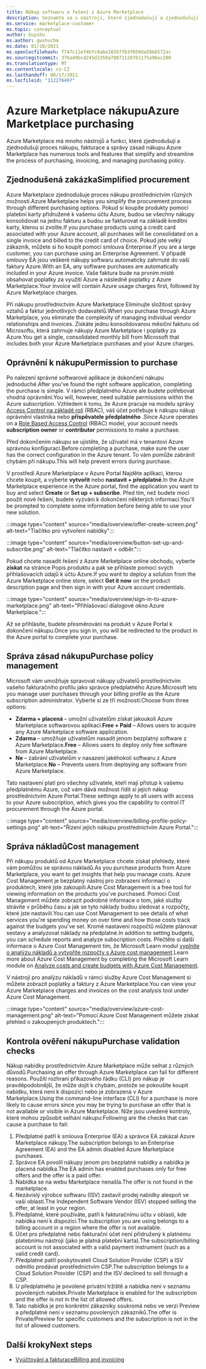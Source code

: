 ```yaml
---
title: Nákup softwaru a řešení z Azure Marketplace
description: Seznamte se s nástroji, které zjednodušují a zjednodušují nákupy a správu softwaru v Azure Marketplace.
ms.service: marketplace-customer
ms.topic: conceptual
author: Guyshu
ms.author: gushuchm
ms.date: 01/18/2021
ms.openlocfilehash: f747c11ef4bfc9abe1035ffb3f059da59b6572ac
ms.sourcegitcommit: 376a49bcd245d3358a78871128761175a96ec200
ms.translationtype: MT
ms.contentlocale: cs-CZ
ms.lasthandoff: 06/17/2021
ms.locfileid: "112276497"
---
```

# <a name="azure-marketplace-purchasing"></a><span data-ttu-id="602b1-103">Azure Marketplace nákupu</span><span class="sxs-lookup"><span data-stu-id="602b1-103">Azure Marketplace purchasing</span></span>

<span data-ttu-id="602b1-104">Azure Marketplace má mnoho nástrojů a funkcí, které zjednodušují a zjednodušují proces nákupu, fakturace a správy zásad nákupu.</span><span class="sxs-lookup"><span data-stu-id="602b1-104">Azure Marketplace has numerous tools and features that simplify and streamline the process of purchasing, invoicing, and managing purchasing policy.</span></span>

## <a name="simplified-procurement"></a><span data-ttu-id="602b1-105">Zjednodušená zakázka</span><span class="sxs-lookup"><span data-stu-id="602b1-105">Simplified procurement</span></span>

<span data-ttu-id="602b1-106">Azure Marketplace zjednodušuje proces nákupu prostřednictvím různých možností.</span><span class="sxs-lookup"><span data-stu-id="602b1-106">Azure Marketplace helps you simplify the procurement process through different purchasing options.</span></span> <span data-ttu-id="602b1-107">Pokud si koupíte produkty pomocí platební karty přidružené k vašemu účtu Azure, budou se všechny nákupy konsolidovat na jednu fakturu a budou se fakturovat na základě kreditní karty, kterou si zvolíte.</span><span class="sxs-lookup"><span data-stu-id="602b1-107">If you purchase products using a credit card associated with your Azure account, all purchases will be consolidated on a single invoice and billed to the credit card of choice.</span></span> <span data-ttu-id="602b1-108">Pokud jste velký zákazník, můžete si ho koupit pomocí smlouva Enterprise.</span><span class="sxs-lookup"><span data-stu-id="602b1-108">If you are a large customer, you can purchase using an Enterprise Agreement.</span></span> <span data-ttu-id="602b1-109">V případě smlouvy EA jsou veškeré nákupy softwaru automaticky zahrnuté do vaší faktury Azure.</span><span class="sxs-lookup"><span data-stu-id="602b1-109">With an EA, any software purchases are automatically included in your Azure invoice.</span></span> <span data-ttu-id="602b1-110">Vaše faktura bude na prvním místě obsahovat poplatky za využití Azure a následně poplatky z Azure Marketplace.</span><span class="sxs-lookup"><span data-stu-id="602b1-110">Your invoice will contain Azure usage charges first, followed by Azure Marketplace charges.</span></span>

<span data-ttu-id="602b1-111">Při nákupu prostřednictvím Azure Marketplace Eliminujte složitost správy vztahů a faktur jednotlivých dodavatelů.</span><span class="sxs-lookup"><span data-stu-id="602b1-111">When you purchase through Azure Marketplace, you eliminate the complexity of managing individual vendor relationships and invoices.</span></span> <span data-ttu-id="602b1-112">Získáte jednu konsolidovanou měsíční fakturu od Microsoftu, která zahrnuje nákupy Azure Marketplace i poplatky za Azure.</span><span class="sxs-lookup"><span data-stu-id="602b1-112">You get a single, consolidated monthly bill from Microsoft that includes both your Azure Marketplace purchases and your Azure charges.</span></span>

## <a name="permission-to-purchase"></a><span data-ttu-id="602b1-113">Oprávnění k nákupu</span><span class="sxs-lookup"><span data-stu-id="602b1-113">Permission to purchase</span></span>

<span data-ttu-id="602b1-114">Po nalezení správné softwarové aplikace je dokončení nákupu jednoduché.</span><span class="sxs-lookup"><span data-stu-id="602b1-114">After you've found the right software application, completing the purchase is simple.</span></span> <span data-ttu-id="602b1-115">V rámci předplatného Azure ale budete potřebovat vhodná oprávnění.</span><span class="sxs-lookup"><span data-stu-id="602b1-115">You will, however, need suitable permissions within the Azure subscription.</span></span> <span data-ttu-id="602b1-116">Vzhledem k tomu, že Azure pracuje na modelu správy [Access Control na základě rolí](/azure/role-based-access-control/overview) (RBAC), váš účet potřebuje k nákupu nákup oprávnění vlastníka nebo **přispěvatele** **předplatného** .</span><span class="sxs-lookup"><span data-stu-id="602b1-116">Since Azure operates on a [Role Based Access Control](/azure/role-based-access-control/overview) (RBAC) model, your account needs **subscription owner** or **contributor** permissions to make a purchase.</span></span>

<span data-ttu-id="602b1-117">Před dokončením nákupu se ujistěte, že uživatel má v tenantovi Azure správnou konfiguraci.</span><span class="sxs-lookup"><span data-stu-id="602b1-117">Before completing a purchase, make sure the user has the correct configuration in the Azure tenant.</span></span> <span data-ttu-id="602b1-118">To vám pomůže zabránit chybám při nákupu.</span><span class="sxs-lookup"><span data-stu-id="602b1-118">This will help prevent errors during purchase.</span></span>

<span data-ttu-id="602b1-119">V prostředí Azure Marketplace v Azure Portal Najděte aplikaci, kterou chcete koupit, a vyberte **vytvořit** nebo **nastavit + předplatné**.</span><span class="sxs-lookup"><span data-stu-id="602b1-119">In the Azure Marketplace experience in the Azure portal, find the application you want to buy and select **Create** or **Set up + subscribe**.</span></span> <span data-ttu-id="602b1-120">Před tím, než budete moci použít nové řešení, budete vyzváni k dokončení některých informací.</span><span class="sxs-lookup"><span data-stu-id="602b1-120">You'll be prompted to complete some information before being able to use your new solution.</span></span>

:::image type="content" source="media/overview/offer-create-screen.png" alt-text="Tlačítko pro vytvoření nabídky":::

:::image type="content" source="media/overview/button-set-up-and-subscribe.png" alt-text="Tlačítko nastavit + odběr.":::

<span data-ttu-id="602b1-123">Pokud chcete nasadit řešení z Azure Marketplace online obchodu, vyberte **získat** na stránce Popis produktu a pak se přihlaste pomocí svých přihlašovacích údajů k účtu Azure.</span><span class="sxs-lookup"><span data-stu-id="602b1-123">If you want to deploy a solution from the Azure Marketplace online store, select **Get it now** on the product description page and then sign in with your Azure account credentials.</span></span>

:::image type="content" source="media/overview/sign-in-to-azure-marketplace.png" alt-text="Přihlašovací dialogové okno Azure Marketplace.":::

<span data-ttu-id="602b1-125">Až se přihlásíte, budete přesměrováni na produkt v Azure Portal k dokončení nákupu.</span><span class="sxs-lookup"><span data-stu-id="602b1-125">Once you sign in, you will be redirected to the product in the Azure portal to complete your purchase.</span></span>

## <a name="purchase-policy-management"></a><span data-ttu-id="602b1-126">Správa zásad nákupu</span><span class="sxs-lookup"><span data-stu-id="602b1-126">Purchase policy management</span></span>

<span data-ttu-id="602b1-127">Microsoft vám umožňuje spravovat nákupy uživatelů prostřednictvím vašeho fakturačního profilu jako správce předplatného Azure.</span><span class="sxs-lookup"><span data-stu-id="602b1-127">Microsoft lets you manage user purchases through your billing profile as the Azure subscription administrator.</span></span> <span data-ttu-id="602b1-128">Vyberte si ze tří možností:</span><span class="sxs-lookup"><span data-stu-id="602b1-128">Choose from three options:</span></span>

- <span data-ttu-id="602b1-129">**Zdarma + placená** – umožní uživatelům získat jakoukoli Azure Marketplace softwarovou aplikaci.</span><span class="sxs-lookup"><span data-stu-id="602b1-129">**Free + Paid** – Allows users to acquire any Azure Marketplace software application.</span></span>
- <span data-ttu-id="602b1-130">**Zdarma** – umožňuje uživatelům nasadit jenom bezplatný software z Azure Marketplace.</span><span class="sxs-lookup"><span data-stu-id="602b1-130">**Free** – Allows users to deploy only free software from Azure Marketplace.</span></span>
- <span data-ttu-id="602b1-131">**Ne** – zabrání uživatelům v nasazení jakéhokoli softwaru z Azure Marketplace.</span><span class="sxs-lookup"><span data-stu-id="602b1-131">**No** – Prevents users from deploying any software from Azure Marketplace.</span></span>

<span data-ttu-id="602b1-132">Tato nastavení platí pro všechny uživatele, kteří mají přístup k vašemu předplatnému Azure, což vám dává možnost řídit si jejich nákup prostřednictvím Azure Portal.</span><span class="sxs-lookup"><span data-stu-id="602b1-132">These settings apply to all users with access to your Azure subscription, which gives you the capability to control IT procurement through the Azure portal.</span></span>

:::image type="content" source="media/overview/billing-profile-policy-settings.png" alt-text="Řízení jejich nákupu prostřednictvím Azure Portal.":::

## <a name="cost-management"></a><span data-ttu-id="602b1-134">Správa nákladů</span><span class="sxs-lookup"><span data-stu-id="602b1-134">Cost management</span></span>

<span data-ttu-id="602b1-135">Při nákupu produktů od Azure Marketplace chcete získat přehledy, které vám pomůžou se správou nákladů.</span><span class="sxs-lookup"><span data-stu-id="602b1-135">As you purchase products from Azure Marketplace, you want to get insights that help you manage costs.</span></span> <span data-ttu-id="602b1-136">Azure Cost Management je bezplatný nástroj pro zobrazení informací o produktech, které jste zakoupili.</span><span class="sxs-lookup"><span data-stu-id="602b1-136">Azure Cost Management is a free tool for viewing information on the products you've purchased.</span></span> <span data-ttu-id="602b1-137">Pomocí Cost Management můžete zobrazit podrobné informace o tom, jaké služby strávíte v průběhu času a jak se tyto náklady budou sledovat s rozpočty, které jste nastavili.</span><span class="sxs-lookup"><span data-stu-id="602b1-137">You can use Cost Management to see details of what services you're spending money on over time and how those costs track against the budgets you've set.</span></span> <span data-ttu-id="602b1-138">Kromě nastavení rozpočtů můžete plánovat sestavy a analyzovat náklady na předplatné.</span><span class="sxs-lookup"><span data-stu-id="602b1-138">In addition to setting budgets, you can schedule reports and analyze subscription costs.</span></span> <span data-ttu-id="602b1-139">Přečtěte si další informace o Azure Cost Management tím, že Microsoft Learn modul [vyplníte o analýzu nákladů a vytvoříte rozpočty s Azure cost management](/learn/modules/analyze-costs-create-budgets-azure-cost-management/).</span><span class="sxs-lookup"><span data-stu-id="602b1-139">Learn more about Azure Cost Management by completing the Microsoft Learn module on [Analyze costs and create budgets with Azure Cost Management](/learn/modules/analyze-costs-create-budgets-azure-cost-management/).</span></span>

<span data-ttu-id="602b1-140">V nástroji pro analýzu nákladů v rámci služby Azure Cost Management si můžete zobrazit poplatky a faktury z Azure Marketplace.</span><span class="sxs-lookup"><span data-stu-id="602b1-140">You can view your Azure Marketplace charges and invoices on the cost analysis tool under Azure Cost Management.</span></span>

:::image type="content" source="media/overview/azure-cost-management.png" alt-text="Pomocí Azure Cost Management můžete získat přehled o zakoupených produktech.":::

## <a name="purchase-validation-checks"></a><span data-ttu-id="602b1-142">Kontrola ověření nákupu</span><span class="sxs-lookup"><span data-stu-id="602b1-142">Purchase validation checks</span></span>

<span data-ttu-id="602b1-143">Nákup nabídky prostřednictvím Azure Marketplace může selhat z různých důvodů.</span><span class="sxs-lookup"><span data-stu-id="602b1-143">Purchasing an offer through Azure Marketplace can fail for different reasons.</span></span> <span data-ttu-id="602b1-144">Použití rozhraní příkazového řádku (CLI) pro nákup je pravděpodobnější, že může dojít k chybám, protože se pokoušíte koupit nabídku, která není k dispozici nebo je zobrazená v Azure Marketplace.</span><span class="sxs-lookup"><span data-stu-id="602b1-144">Using the command-line interface (CLI) for a purchase is more likely to cause errors since you may be trying to purchase an offer that is not available or visible in Azure Marketplace.</span></span> <span data-ttu-id="602b1-145">Níže jsou uvedené kontroly, které mohou způsobit selhání nákupu:</span><span class="sxs-lookup"><span data-stu-id="602b1-145">Following are the checks that can cause a purchase to fail:</span></span>

1. <span data-ttu-id="602b1-146">Předplatné patří k smlouva Enterprise (EA) a správce EA zakázal Azure Marketplace nákupy.</span><span class="sxs-lookup"><span data-stu-id="602b1-146">The subscription belongs to an Enterprise Agreement (EA) and the EA admin disabled Azure Marketplace purchases.</span></span>
1. <span data-ttu-id="602b1-147">Správce EA povolil nákupy jenom pro bezplatné nabídky a nabídka je placená nabídka.</span><span class="sxs-lookup"><span data-stu-id="602b1-147">The EA admin has enabled purchases only for free offers and the offer is a paid offer.</span></span>
1. <span data-ttu-id="602b1-148">Nabídka se na webu Marketplace nenašla.</span><span class="sxs-lookup"><span data-stu-id="602b1-148">The offer is not found in the marketplace.</span></span>
1. <span data-ttu-id="602b1-149">Nezávislý výrobce softwaru (ISV) zastavil prodej nabídky alespoň ve vaší oblasti.</span><span class="sxs-lookup"><span data-stu-id="602b1-149">The Independent Software Vendor (ISV) stopped selling the offer, at least in your region.</span></span>
1. <span data-ttu-id="602b1-150">Předplatné, které používáte, patří k fakturačnímu účtu v oblasti, kde nabídka není k dispozici.</span><span class="sxs-lookup"><span data-stu-id="602b1-150">The subscription you are using belongs to a billing account in a region where the offer is not available.</span></span>
1. <span data-ttu-id="602b1-151">Účet pro předplatné nebo fakturační účet není přidružený k platnému platebnímu nástroji (jako je platná platební karta).</span><span class="sxs-lookup"><span data-stu-id="602b1-151">The subscription/billing account is not associated with a valid payment instrument (such as a valid credit card).</span></span>
1. <span data-ttu-id="602b1-152">Předplatné patří poskytovateli Cloud Solution Provider (CSP) a ISV odmítlo prodávat prostřednictvím CSP.</span><span class="sxs-lookup"><span data-stu-id="602b1-152">The subscription belongs to a Cloud Solution Provider (CSP) and the ISV declined to sell through a CSP.</span></span>
1. <span data-ttu-id="602b1-153">U předplatného je povolené privátní tržiště a nabídka není v seznamu povolených nabídek.</span><span class="sxs-lookup"><span data-stu-id="602b1-153">Private Marketplace is enabled for the subscription and the offer is not in the list of allowed offers.</span></span>
1. <span data-ttu-id="602b1-154">Tato nabídka je pro konkrétní zákazníky soukromá nebo ve verzi Preview a předplatné není v seznamu povolených zákazníků.</span><span class="sxs-lookup"><span data-stu-id="602b1-154">The offer is Private/Preview for specific customers and the subscription is not in the list of allowed customers.</span></span>

## <a name="next-steps"></a><span data-ttu-id="602b1-155">Další kroky</span><span class="sxs-lookup"><span data-stu-id="602b1-155">Next steps</span></span>

- [<span data-ttu-id="602b1-156">Vyúčtování a fakturace</span><span class="sxs-lookup"><span data-stu-id="602b1-156">Billing and invoicing</span></span>](billing-invoicing.md)